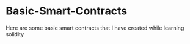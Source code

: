 # Basic-Smart-Contracts
Here are some basic smart contracts that I have created while learning solidity
